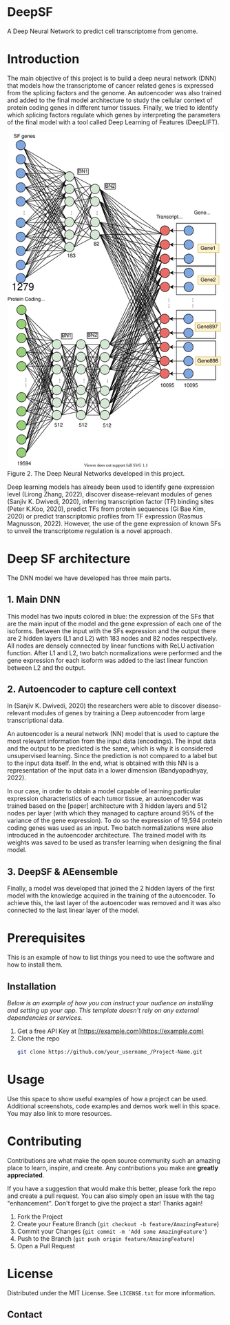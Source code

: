 
<!-- ABOUT THE PROJECT -->
# DeepSF

A Deep Neural Network to predict cell transcriptome from genome.




# Introduction

The main objective of this project is to build a deep neural network (DNN) that models how the transcriptome of cancer related genes is expressed from the splicing factors and the genome. An autoencoder was also trained and added to the final model architecture to study the cellular context of protein coding genes in different tumor tissues. Finally, we tried to identify which splicing factors regulate which genes by interpreting the parameters of the final model with a tool called Deep Learning of Features (DeepLIFT).


![](/docs/deepsf_dnn.drawio.svg)
Figure 2. The Deep Neural Networks developed in this project.


Deep learning models has already been used to identify gene expression level (Lirong Zhang, 2022), discover disease-relevant modules of genes (Sanjiv K. Dwivedi, 2020), inferring transcription factor (TF) binding sites (Peter K.Koo, 2020), predict TFs from protein sequences (Gi Bae Kim, 2020) or predict transcriptomic profiles from TF expression (Rasmus Magnusson, 2022). However, the use of the gene expression of known SFs to unveil the transcriptome regulation is a novel approach.


<!-- GETTING STARTED -->
# Deep SF architecture

The DNN model we have developed has three main parts.


## 1. Main DNN

This model has two inputs colored in blue: the expression of the SFs that are the main input of the model and the gene expression of each one of the isoforms. Between the input with the SFs expression and the output there are 2 hidden layers (L1 and L2) with 183 nodes and 82 nodes respectively. All nodes are densely connected by linear functions with ReLU activation function. After L1 and L2, two batch normalizations were performed and the gene expression for each isoform was added to the last linear function between L2 and the output.


## 2. Autoencoder to capture cell context

In (Sanjiv K. Dwivedi, 2020) the researchers were able to discover disease- relevant modules of genes by training a Deep autoencoder from large
transcriptional data.

An autoencoder is a neural network (NN) model that is used to capture the most relevant information from the input data (encodings). The input data and the output to be predicted is the same, which is why it is considered unsupervised learning. Since the prediction is not compared to a label but to the input data itself. In the end, what is obtained with this NN is a representation of the input data in a lower dimension (Bandyopadhyay, 2022).

In our case, in order to obtain a model capable of learning particular expression characteristics of each tumor tissue, an autoencoder was trained based on the [paper] architecture with 3 hidden layers and 512 nodes per layer (with which they managed to capture around 95% of the variance of the gene expression). To do so the expression of 19,594 protein coding genes was used as an input. Two
batch normalizations were also introduced in the autoencoder architecture.
The trained model with its weights was saved to be used as transfer learning
when designing the final model.


## 3. DeepSF & AEensemble
Finally, a model was developed that joined the 2 hidden layers of the first model with the knowledge acquired in the training of the autoencoder. To achieve this, the last layer of the autoencoder was removed and it was also connected to the last linear layer of the model.




# Prerequisites

This is an example of how to list things you need to use the software and how to install them.
<!-- * npm
  ```sh
  npm install npm@latest -g
  ``` -->

## Installation

_Below is an example of how you can instruct your audience on installing and setting up your app. This template doesn't rely on any external dependencies or services._

1. Get a free API Key at [https://example.com](https://example.com)
2. Clone the repo
   ```sh
   git clone https://github.com/your_username_/Project-Name.git
   ```
<!-- 3. Install NPM packages
   ```sh
   npm install
   ```
4. Enter your API in `config.js`
   ```js
   const API_KEY = 'ENTER YOUR API';
   ``` -->





<!-- USAGE EXAMPLES -->
# Usage

Use this space to show useful examples of how a project can be used. Additional screenshots, code examples and demos work well in this space. You may also link to more resources.




<!-- CONTRIBUTING -->
# Contributing

Contributions are what make the open source community such an amazing place to learn, inspire, and create. Any contributions you make are **greatly appreciated**.

If you have a suggestion that would make this better, please fork the repo and create a pull request. You can also simply open an issue with the tag "enhancement".
Don't forget to give the project a star! Thanks again!

1. Fork the Project
2. Create your Feature Branch (`git checkout -b feature/AmazingFeature`)
3. Commit your Changes (`git commit -m 'Add some AmazingFeature'`)
4. Push to the Branch (`git push origin feature/AmazingFeature`)
5. Open a Pull Request





<!-- LICENSE -->
# License

Distributed under the MIT License. See `LICENSE.txt` for more information.





<!-- CONTACT -->
## Contact

<!-- Your Name - [@your_twitter](https://twitter.com/your_username) - email@example.com

Project Link: [https://github.com/your_username/repo_name](https://github.com/your_username/repo_name) -->

<!-- ACKNOWLEDGMENTS
## Acknowledgments

Use this space to list resources you find helpful and would like to give credit to. I've included a few of my favorites to kick things off!

* [Choose an Open Source License](https://choosealicense.com)
* [GitHub Emoji Cheat Sheet](https://www.webpagefx.com/tools/emoji-cheat-sheet)
* [Malven's Flexbox Cheatsheet](https://flexbox.malven.co/)
* [Malven's Grid Cheatsheet](https://grid.malven.co/)
* [Img Shields](https://shields.io)
* [GitHub Pages](https://pages.github.com)
* [Font Awesome](https://fontawesome.com)
* [React Icons](https://react-icons.github.io/react-icons/search)

<p align="right">(<a href="#top">back to top</a>)</p>


